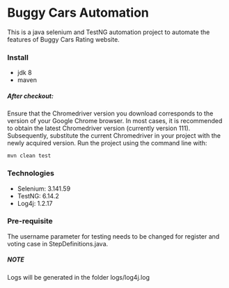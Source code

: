 # Buggy Cars Automation

This is a java selenium and TestNG automation project to automate the features of Buggy Cars Rating website.


### Install
* jdk 8
* maven
##### After checkout:

Ensure that the Chromedriver version you download corresponds to the version of your Google Chrome browser. In most cases, it is recommended to obtain the latest Chromedriver version (currently version 111). Subsequently, substitute the current Chromedriver in your project with the newly acquired version.
Run the project using the command line with:

```
mvn clean test
```


### Technologies
* Selenium:		3.141.59
* TestNG: 		6.14.2
* Log4j: 		1.2.17

### Pre-requisite
The username parameter for testing needs to be changed for register and voting case in StepDefinitions.java.

##### NOTE
Logs will be generated in the folder logs/log4j.log
